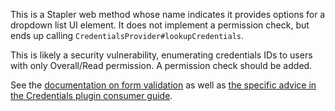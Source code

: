 This is a Stapler web method whose name indicates it provides options for a dropdown list UI element. It does not implement a permission check, but ends up calling `CredentialsProvider#lookupCredentials`.

This is likely a security vulnerability, enumerating credentials IDs to users with only Overall/Read permission.
A permission check should be added.

See the [documentation on form validation](https://www.jenkins.io/doc/developer/security/form-validation/) as well as [the specific advice in the Credentials plugin consumer guide](https://github.com/jenkinsci/credentials-plugin/blob/master/docs/consumer.adoc#providing-a-ui-form-element-to-let-a-user-select-credentials).
